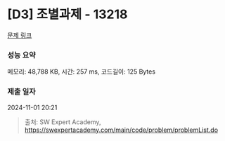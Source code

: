# [D3] 조별과제 - 13218 

[문제 링크](https://swexpertacademy.com/main/code/problem/problemDetail.do?contestProbId=AXzjvCCq-PwDFASs) 

### 성능 요약

메모리: 48,788 KB, 시간: 257 ms, 코드길이: 125 Bytes

### 제출 일자

2024-11-01 20:21



> 출처: SW Expert Academy, https://swexpertacademy.com/main/code/problem/problemList.do